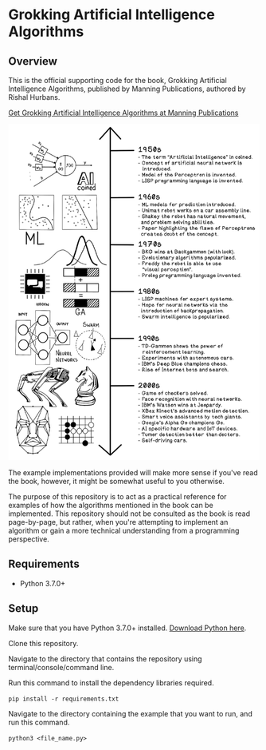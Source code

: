 # Grokking Artificial Intelligence Algorithms
## Overview
This is the official supporting code for the book, Grokking Artificial Intelligence Algorithms, published by Manning Publications, authored by Rishal Hurbans.

[Get Grokking Artificial Intelligence Algorithms at Manning Publications](https://www.manning.com/books/grokking-artificial-intelligence-algorithms?a_aid=gaia&a_bid=6a1b836a) 

![History of AI](readme_assets/history_of_ai.png)

The example implementations provided will make more sense if you've read the book, however, it might be somewhat useful to you otherwise.

The purpose of this repository is to act as a practical reference for examples of how the algorithms mentioned in the book can be implemented.
This repository should not be consulted as the book is read page-by-page, but rather, when you're attempting to implement an algorithm or gain a more technical understanding from a programming perspective.

## Requirements
* Python 3.7.0+

## Setup
Make sure that you have Python 3.7.0+ installed. [Download Python here](https://www.python.org/downloads/).

Clone this repository.

Navigate to the directory that contains the repository using terminal/console/command line.

Run this command to install the dependency libraries required.

```pip install -r requirements.txt```

Navigate to the directory containing the example that you want to run, and run this command.

```python3 <file_name.py>```

